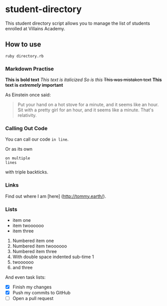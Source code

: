 # student-directory #

This student directory script allows you to manage the list of students enrolled at Villains Academy.

## How to use ##

```shell
ruby directory.rb
```

### Markdown Practise ###

**This is bold text**
*This text is italicized*
_So is this_
~~This was mistaken text~~
**This text is _extremely_ important**

As Einstein once said:
> Put your hand on a hot stove for a minute, and it seems like an hour. Sit with a pretty girl for an hour, and it seems like a minute. That's relativity.

### Calling Out Code ###

You can call our code `in line`.

Or as its own
```code block
on multiple
lines
```
with triple backticks.

### Links ###

Find out where I am [here] (http://tommy.earth/).

### Lists ###

- item one
- item twoooooo
- item three

1. Numbered item one
2. Numbered item twoooooo
3. Numbered item three
  1. With double space indented sub-time 1
  2. twoooooo
  3. and three

And even task lists:
- [x] Finish my changes
- [x] Push my commits to GitHub
- [ ] Open a pull request

